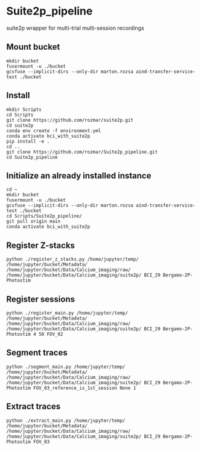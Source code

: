 # Suite2p_pipeline
suite2p wrapper for multi-trial multi-session recordings
## Mount bucket
```
mkdir bucket
fusermount -u ./bucket
gcsfuse --implicit-dirs --only-dir marton.rozsa aind-transfer-service-test ./bucket
```

## Install
```
mkdir Scripts
cd Scripts
git clone https://github.com/rozmar/suite2p.git
cd suite2p
conda env create -f environment.yml
conda activate bci_with_suite2p
pip install -e .
cd ..
git clone https://github.com/rozmar/Suite2p_pipeline.git
cd Suite2p_pipeline 

```
## Initialize an already installed instance
```
cd ~
mkdir bucket
fusermount -u ./bucket
gcsfuse --implicit-dirs --only-dir marton.rozsa aind-transfer-service-test ./bucket
cd Scripts/Suite2p_pipeline/
git pull origin main
conda activate bci_with_suite2p

```
## Register Z-stacks

```
python ./register_z_stacks.py /home/jupyter/temp/ /home/jupyter/bucket/Metadata/ /home/jupyter/bucket/Data/Calcium_imaging/raw/ /home/jupyter/bucket/Data/Calcium_imaging/suite2p/ BCI_29 Bergamo-2P-Photostim 
```

## Register sessions
```
python ./register_main.py /home/jupyter/temp/ /home/jupyter/bucket/Metadata/ /home/jupyter/bucket/Data/Calcium_imaging/raw/ /home/jupyter/bucket/Data/Calcium_imaging/suite2p/ BCI_29 Bergamo-2P-Photostim 4 50 FOV_02
```

## Segment traces
```
python ./segment_main.py /home/jupyter/temp/ /home/jupyter/bucket/Metadata/ /home/jupyter/bucket/Data/Calcium_imaging/raw/ /home/jupyter/bucket/Data/Calcium_imaging/suite2p/ BCI_29 Bergamo-2P-Photostim FOV_03_reference_is_1st_session None 1
```

## Extract traces
```
python ./extract_main.py /home/jupyter/temp/ /home/jupyter/bucket/Metadata/ /home/jupyter/bucket/Data/Calcium_imaging/raw/ /home/jupyter/bucket/Data/Calcium_imaging/suite2p/ BCI_29 Bergamo-2P-Photostim FOV_03
```

